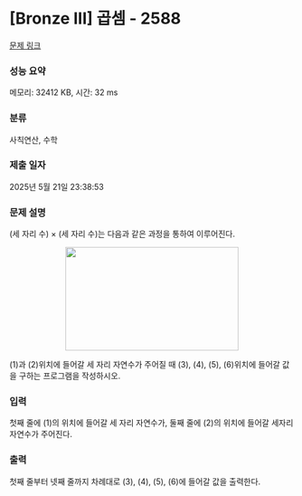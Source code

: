 # [Bronze III] 곱셈 - 2588 

[문제 링크](https://www.acmicpc.net/problem/2588) 

### 성능 요약

메모리: 32412 KB, 시간: 32 ms

### 분류

사칙연산, 수학

### 제출 일자

2025년 5월 21일 23:38:53

### 문제 설명

<p>(세 자리 수) × (세 자리 수)는 다음과 같은 과정을 통하여 이루어진다.</p>

<p style="text-align: center;"><img alt="" src="https://www.acmicpc.net/upload/images/f5NhGHVLM4Ix74DtJrwfC97KepPl27s%20(1).png" style="width: 306px; height: 183px; "></p>

<p>(1)과 (2)위치에 들어갈 세 자리 자연수가 주어질 때 (3), (4), (5), (6)위치에 들어갈 값을 구하는 프로그램을 작성하시오.</p>

### 입력 

 <p>첫째 줄에 (1)의 위치에 들어갈 세 자리 자연수가, 둘째 줄에 (2)의 위치에 들어갈 세자리 자연수가 주어진다.</p>

### 출력 

 <p>첫째 줄부터 넷째 줄까지 차례대로 (3), (4), (5), (6)에 들어갈 값을 출력한다.</p>

